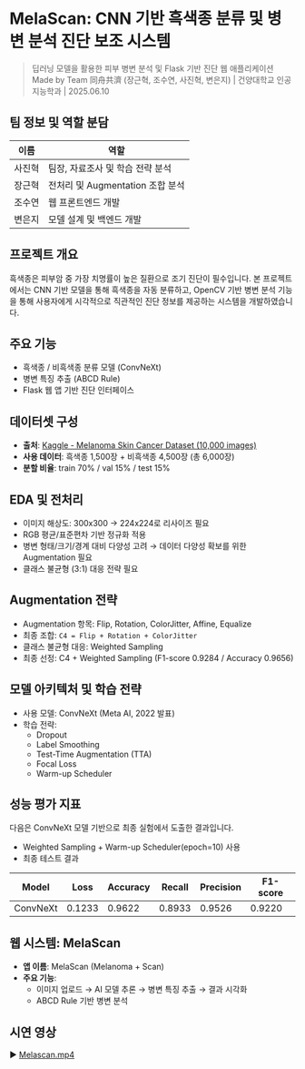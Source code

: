 # MelaScan: CNN 기반 흑색종 분류 및 병변 분석 진단 보조 시스템

> 딥러닝 모델을 활용한 피부 병변 분석 및 Flask 기반 진단 웹 애플리케이션  
> Made by Team 同舟共濟 (장근혁, 조수연, 사진혁, 변은지) | 건양대학교 인공지능학과 | 2025.06.10

## 팀 정보 및 역할 분담
| 이름    | 역할                            |
|---------|---------------------------------|
| 사진혁  | 팀장, 자료조사 및 학습 전략 분석 |
| 장근혁  | 전처리 및 Augmentation 조합 분석 |
| 조수연  | 웹 프론트엔드 개발               |
| 변은지  | 모델 설계 및 백엔드 개발         |

## 프로젝트 개요
흑색종은 피부암 중 가장 치명률이 높은 질환으로 조기 진단이 필수입니다. 본 프로젝트에서는 CNN 기반 모델을 통해 흑색종을 자동 분류하고, OpenCV 기반 병변 분석 기능을 통해 사용자에게 시각적으로 직관적인 진단 정보를 제공하는 시스템을 개발하였습니다.

## 주요 기능
- 흑색종 / 비흑색종 분류 모델 (ConvNeXt)
- 병변 특징 추출 (ABCD Rule)
- Flask 웹 앱 기반 진단 인터페이스

## 데이터셋 구성
- **출처**: [Kaggle - Melanoma Skin Cancer Dataset (10,000 images)](https://www.kaggle.com/datasets/nodariy/melanoma-skin-cancer-dataset-of-10000-images)
- **사용 데이터**: 흑색종 1,500장 + 비흑색종 4,500장 (총 6,000장)
- **분할 비율**: train 70% / val 15% / test 15%

## EDA 및 전처리
- 이미지 해상도: 300x300 → 224x224로 리사이즈 필요
- RGB 평균/표준편차 기반 정규화 적용
- 병변 형태/크기/경계 대비 다양성 고려 → 데이터 다양성 확보를 위한 Augmentation 필요
- 클래스 불균형 (3:1) 대응 전략 필요

## Augmentation 전략
- Augmentation 항목: Flip, Rotation, ColorJitter, Affine, Equalize
- 최종 조합: `C4 = Flip + Rotation + ColorJitter`
- 클래스 불균형 대응: Weighted Sampling
- 최종 선정: C4 + Weighted Sampling (F1-score 0.9284 / Accuracy 0.9656)

## 모델 아키텍처 및 학습 전략
- 사용 모델: ConvNeXt (Meta AI, 2022 발표)
- 학습 전략:
  - Dropout
  - Label Smoothing
  - Test-Time Augmentation (TTA)
  - Focal Loss
  - Warm-up Scheduler

## 성능 평가 지표
다음은 ConvNeXt 모델 기반으로 최종 실험에서 도출한 결과입니다. 
- Weighted Sampling + Warm-up Scheduler(epoch=10) 사용
- 최종 테스트 결과

| Model     | Loss      | Accuracy  | Recall    | Precision | F1-score  | 
|-----------|-----------|-----------|-----------|-----------|-----------|
| ConvNeXt  | 0.1233    |   0.9622  | 0.8933    |    0.9526 |   0.9220  |

## 웹 시스템: MelaScan
- **앱 이름**: MelaScan (Melanoma + Scan)
- **주요 기능**:
  - 이미지 업로드 → AI 모델 추론 → 병변 특징 추출 → 결과 시각화
  - ABCD Rule 기반 병변 분석

## 시연 영상
▶ [Melascan.mp4](https://github.com/vio4l8et/Melanoma-Classification/blob/main/demo.mp4)
